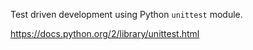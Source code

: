 Test driven development using Python ```unittest``` module.

https://docs.python.org/2/library/unittest.html
